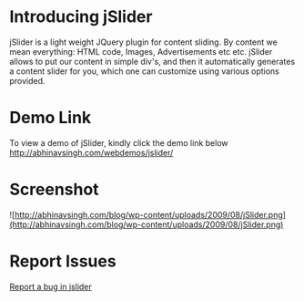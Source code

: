 # Introducing jSlider #
jSlider is a light weight JQuery plugin for content sliding. By content we mean everything: HTML code, Images, Advertisements etc etc. jSlider allows to put our content in simple div's, and then it automatically generates a content slider for you, which one can customize using various options provided.

# Demo Link #
To view a demo of jSlider, kindly click the demo link below
http://abhinavsingh.com/webdemos/jslider/

# Screenshot #
![http://abhinavsingh.com/blog/wp-content/uploads/2009/08/jSlider.png](http://abhinavsingh.com/blog/wp-content/uploads/2009/08/jSlider.png)

# Report Issues #
[Report a bug in jslider](http://code.google.com/p/jslider/issues/entry)